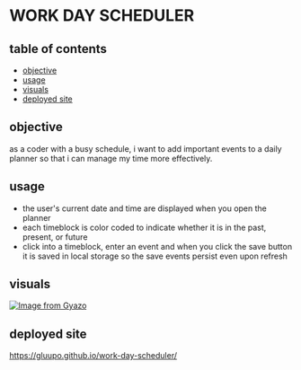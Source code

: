 # WORK DAY SCHEDULER
## table of contents
- [objective](objective)
- [usage](usage)
- [visuals](visuals)
- [deployed site](deployed-site)
## objective
as a coder with a busy schedule, i want to add important events to a daily planner so that i can manage my time more effectively.

## usage
- the user's current date and time are displayed when you open the planner
- each timeblock is color coded to indicate whether it is in the past, present, or future
- click into a timeblock, enter an event and when you click the save button it is saved in local storage so the save events persist even upon refresh

## visuals
[![Image from Gyazo](https://i.gyazo.com/20340bba8632f52e58244c7b788a646b.gif)](https://gyazo.com/20340bba8632f52e58244c7b788a646b)

## deployed site
https://gluupo.github.io/work-day-scheduler/

